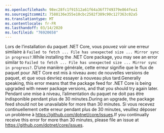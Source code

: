 ```yaml
---
ms.openlocfilehash: 98ec28fc1f91512a61f64a36f7749379e864fea1
ms.sourcegitcommit: 7588136e355e10cbc2582f389c90c127363c02a5
ms.translationtype: MT
ms.contentlocale: fr-FR
ms.lasthandoff: 03/14/2020
ms.locfileid: "76920658"
---
```


<span data-ttu-id="1bf4e-101">Lors de l’installation du paquet .NET Core, vous pouvez voir une erreur similaire à `Failed to fetch ... File has unexpected size ... Mirror sync in progress?`.</span><span class="sxs-lookup"><span data-stu-id="1bf4e-101">While installing the .NET Core package, you may see an error similar to `Failed to fetch ... File has unexpected size ... Mirror sync in progress?`.</span></span> <span data-ttu-id="1bf4e-102">D’une manière générale, cette erreur signifie que le flux de paquet pour .NET Core est mis à niveau avec de nouvelles versions de paquet, et que vous devriez essayer à nouveau plus tard.</span><span class="sxs-lookup"><span data-stu-id="1bf4e-102">Generally speaking, this error means that the package feed for .NET Core is being upgraded with newer package versions, and that you should try again later.</span></span> <span data-ttu-id="1bf4e-103">Pendant une mise à niveau, l’alimentation du paquet ne doit pas être indisponible pendant plus de 30 minutes.</span><span class="sxs-lookup"><span data-stu-id="1bf4e-103">During an upgrade, the package feed should not be unavailable for more than 30 minutes.</span></span> <span data-ttu-id="1bf4e-104">Si vous recevez continuellement cette erreur pendant plus de 30 minutes, veuillez déposer un problème à <https://github.com/dotnet/core/issues>.</span><span class="sxs-lookup"><span data-stu-id="1bf4e-104">If you continually receive this error for more than 30 minutes, please file an issue at <https://github.com/dotnet/core/issues>.</span></span>

